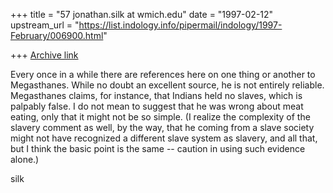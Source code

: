 +++
title = "57 jonathan.silk at wmich.edu"
date = "1997-02-12"
upstream_url = "https://list.indology.info/pipermail/indology/1997-February/006900.html"

+++
[Archive link](https://list.indology.info/pipermail/indology/1997-February/006900.html)

Every once in a while there are references here on one thing or another to
Megasthanes.  While no doubt an excellent source, he is not entirely
reliable.  Megasthanes claims, for instance, that Indians held no slaves,
which is palpably false.  I do not mean to suggest that he was wrong about
meat eating, only that it might not be so simple.  (I realize the complexity
of the slavery comment as well, by the way, that he coming from a slave
society might not have recognized a different slave system as slavery, and
all that, but I think the basic point is the same -- caution in using such
evidence alone.)

silk




